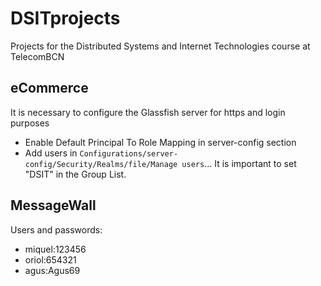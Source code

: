 # DSITprojects
Projects for the Distributed Systems and Internet Technologies course at TelecomBCN

## eCommerce

It is necessary to configure the Glassfish server for https and login purposes

- Enable Default Principal To Role Mapping in server-config section
- Add users in `Configurations/server-config/Security/Realms/file/Manage users`… It is important to set "DSIT" in the Group List.

## MessageWall

Users and passwords:
- miquel:123456
- oriol:654321
- agus:Agus69
